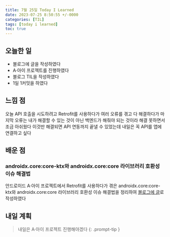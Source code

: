 ```yaml
---
title: 7월 25일 Today I Learned
date: 2023-07-25 8:50:55 +/-0000
categories: [TIL]
tags: [today i learned]
toc: true
---
```


## 오늘한 일

* 블로그에 글을 작성하였다
* A·아이 프로젝트를 진행하였다
* 블로그 TIL을 작성하였다
* 1일 1커밋을 하였다

## 느낌 점

오늘 API 호출을 시도하려고 Retrofit를 사용하다가 여러 오류를 겪고 다 해결하다가 마지막 오류는 내가 해결할 수 있는 것이 아닌 백엔드가 해줘야 되는 것이라 해결 못하면서 조금 아쉬웠다 이것만 해결되면 API 연동까지 끝낼 수 있었는데 내일은 꼭 API를 앱에 연결하고 싶다

## 배운 점

### androidx.core:core-ktx와 androidx.core:core 라이브러리 호환성 이슈 해결법

안드로이드 A·아이 프로젝트에서 Retrofit를 사용하다가 겪은 androidx.core:core-ktx와 androidx.core:core 라이브러리 호환성 이슈 해결법을 정리하여 [블로그에 글](https://jangwoojun.github.io/posts/%EC%95%88%EB%93%9C%EB%A1%9C%EC%9D%B4%EB%93%9C-androidx.core-core-ktx%EC%99%80-androidx.core-core-%EB%9D%BC%EC%9D%B4%EB%B8%8C%EB%9F%AC%EB%A6%AC-%ED%98%B8%ED%99%98%EC%84%B1-%EC%9D%B4%EC%8A%88/)로 작성하였다

## 내일 계획

> 내일은 A·아이 프로젝트 진행해야겠다
{: .prompt-tip }

